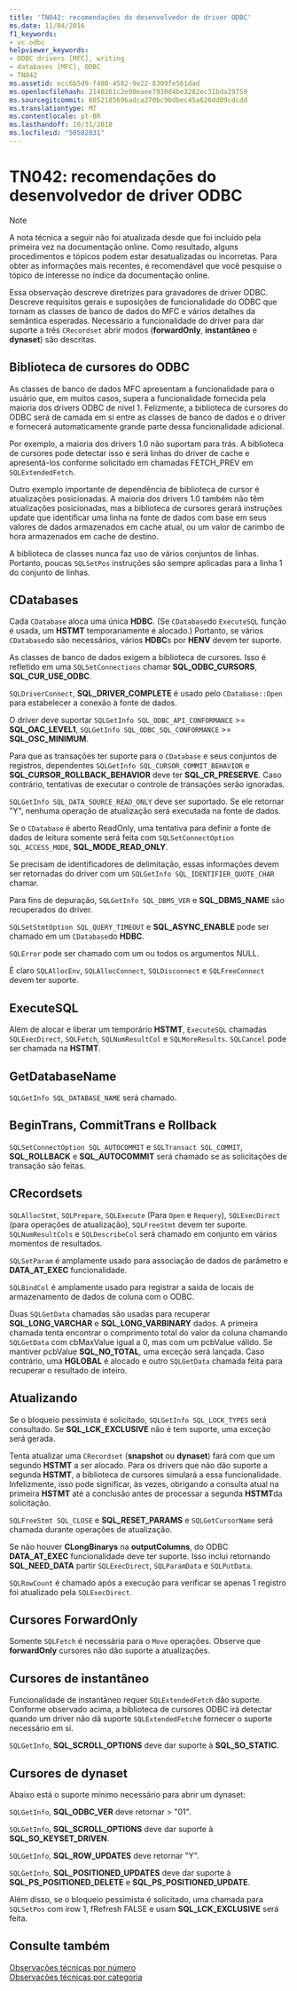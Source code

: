```yaml
---
title: 'TN042: recomendações do desenvolvedor de driver ODBC'
ms.date: 11/04/2016
f1_keywords:
- vc.odbc
helpviewer_keywords:
- ODBC drivers [MFC], writing
- databases [MFC], ODBC
- TN042
ms.assetid: ecc6b5d9-f480-4582-9e22-8309fe561dad
ms.openlocfilehash: 2140261c2e90eaee7930d4be3282ec31bda29759
ms.sourcegitcommit: 6052185696adca270bc9bdbec45a626dd89cdcdd
ms.translationtype: MT
ms.contentlocale: pt-BR
ms.lasthandoff: 10/31/2018
ms.locfileid: "50502031"
---
```

# <a name="tn042-odbc-driver-developer-recommendations"></a>TN042: recomendações do desenvolvedor de driver ODBC

> [!NOTE]
>  A nota técnica a seguir não foi atualizada desde que foi incluído pela primeira vez na documentação online. Como resultado, alguns procedimentos e tópicos podem estar desatualizadas ou incorretas. Para obter as informações mais recentes, é recomendável que você pesquise o tópico de interesse no índice da documentação online.

Essa observação descreve diretrizes para gravadores de driver ODBC. Descreve requisitos gerais e suposições de funcionalidade do ODBC que tornam as classes de banco de dados do MFC e vários detalhes da semântica esperadas. Necessário a funcionalidade do driver para dar suporte a três `CRecordset` abrir modos (**forwardOnly**, **instantâneo** e **dynaset**) são descritas.

## <a name="odbcs-cursor-library"></a>Biblioteca de cursores do ODBC

As classes de banco de dados MFC apresentam a funcionalidade para o usuário que, em muitos casos, supera a funcionalidade fornecida pela maioria dos drivers ODBC de nível 1. Felizmente, a biblioteca de cursores do ODBC será de camada em si entre as classes de banco de dados e o driver e fornecerá automaticamente grande parte dessa funcionalidade adicional.

Por exemplo, a maioria dos drivers 1.0 não suportam para trás. A biblioteca de cursores pode detectar isso e será linhas do driver de cache e apresentá-los conforme solicitado em chamadas FETCH_PREV em `SQLExtendedFetch`.

Outro exemplo importante de dependência de biblioteca de cursor é atualizações posicionadas. A maioria dos drivers 1.0 também não têm atualizações posicionadas, mas a biblioteca de cursores gerará instruções update que identificar uma linha na fonte de dados com base em seus valores de dados armazenados em cache atual, ou um valor de carimbo de hora armazenados em cache de destino.

A biblioteca de classes nunca faz uso de vários conjuntos de linhas. Portanto, poucas `SQLSetPos` instruções são sempre aplicadas para a linha 1 do conjunto de linhas.

## <a name="cdatabases"></a>CDatabases

Cada `CDatabase` aloca uma única **HDBC**. (Se `CDatabase`do `ExecuteSQL` função é usada, um **HSTMT** temporariamente é alocado.) Portanto, se vários `CDatabase`do são necessários, vários **HDBC**s por **HENV** devem ter suporte.

As classes de banco de dados exigem a biblioteca de cursores. Isso é refletido em uma `SQLSetConnections` chamar **SQL_ODBC_CURSORS**, **SQL_CUR_USE_ODBC**.

`SQLDriverConnect`, **SQL_DRIVER_COMPLETE** é usado pelo `CDatabase::Open` para estabelecer a conexão à fonte de dados.

O driver deve suportar `SQLGetInfo SQL_ODBC_API_CONFORMANCE`  >=  **SQL_OAC_LEVEL1**, `SQLGetInfo SQL_ODBC_SQL_CONFORMANCE`  >=  **SQL_OSC_MINIMUM**.

Para que as transações ter suporte para o `CDatabase` e seus conjuntos de registros, dependentes `SQLGetInfo SQL_CURSOR_COMMIT_BEHAVIOR` e **SQL_CURSOR_ROLLBACK_BEHAVIOR** deve ter **SQL_CR_PRESERVE**. Caso contrário, tentativas de executar o controle de transações serão ignoradas.

`SQLGetInfo SQL_DATA_SOURCE_READ_ONLY` deve ser suportado. Se ele retornar "Y", nenhuma operação de atualização será executada na fonte de dados.

Se o `CDatabase` é aberto ReadOnly, uma tentativa para definir a fonte de dados de leitura somente será feita com `SQLSetConnectOption SQL_ACCESS_MODE`, **SQL_MODE_READ_ONLY**.

Se precisam de identificadores de delimitação, essas informações devem ser retornadas do driver com um `SQLGetInfo SQL_IDENTIFIER_QUOTE_CHAR` chamar.

Para fins de depuração, `SQLGetInfo SQL_DBMS_VER` e **SQL_DBMS_NAME** são recuperados do driver.

`SQLSetStmtOption SQL_QUERY_TIMEOUT` e **SQL_ASYNC_ENABLE** pode ser chamado em um `CDatabase`do **HDBC**.

`SQLError` pode ser chamado com um ou todos os argumentos NULL.

É claro `SQLAllocEnv`, `SQLAllocConnect`, `SQLDisconnect` e `SQLFreeConnect` devem ter suporte.

## <a name="executesql"></a>ExecuteSQL

Além de alocar e liberar um temporário **HSTMT**, `ExecuteSQL` chamadas `SQLExecDirect`, `SQLFetch`, `SQLNumResultCol` e `SQLMoreResults`. `SQLCancel` pode ser chamada na **HSTMT**.

## <a name="getdatabasename"></a>GetDatabaseName

`SQLGetInfo SQL_DATABASE_NAME` será chamado.

## <a name="begintrans-committrans-rollback"></a>BeginTrans, CommitTrans e Rollback

`SQLSetConnectOption SQL_AUTOCOMMIT` e `SQLTransact SQL_COMMIT`, **SQL_ROLLBACK** e **SQL_AUTOCOMMIT** será chamado se as solicitações de transação são feitas.

## <a name="crecordsets"></a>CRecordsets

`SQLAllocStmt`, `SQLPrepare`, `SQLExecute` (Para `Open` e `Requery`), `SQLExecDirect` (para operações de atualização), `SQLFreeStmt` devem ter suporte. `SQLNumResultCols` e `SQLDescribeCol` será chamado em conjunto em vários momentos de resultados.

`SQLSetParam` é amplamente usado para associação de dados de parâmetro e **DATA_AT_EXEC** funcionalidade.

`SQLBindCol` é amplamente usado para registrar a saída de locais de armazenamento de dados de coluna com o ODBC.

Duas `SQLGetData` chamadas são usadas para recuperar **SQL_LONG_VARCHAR** e **SQL_LONG_VARBINARY** dados. A primeira chamada tenta encontrar o comprimento total do valor da coluna chamando `SQLGetData` com cbMaxValue igual a 0, mas com um pcbValue válido. Se mantiver pcbValue **SQL_NO_TOTAL**, uma exceção será lançada. Caso contrário, uma **HGLOBAL** é alocado e outro `SQLGetData` chamada feita para recuperar o resultado de inteiro.

## <a name="updating"></a>Atualizando

Se o bloqueio pessimista é solicitado, `SQLGetInfo SQL_LOCK_TYPES` será consultado. Se **SQL_LCK_EXCLUSIVE** não é tem suporte, uma exceção será gerada.

Tenta atualizar uma `CRecordset` (**snapshot** ou **dynaset**) fará com que um segundo **HSTMT** a ser alocado. Para os drivers que não dão suporte a segunda **HSTMT**, a biblioteca de cursores simulará a essa funcionalidade. Infelizmente, isso pode significar, às vezes, obrigando a consulta atual na primeira **HSTMT** até a conclusão antes de processar a segunda **HSTMT**da solicitação.

`SQLFreeStmt SQL_CLOSE` e **SQL_RESET_PARAMS** e `SQLGetCursorName` será chamada durante operações de atualização.

Se não houver **CLongBinarys** na **outputColumns**, do ODBC **DATA_AT_EXEC** funcionalidade deve ter suporte. Isso inclui retornando **SQL_NEED_DATA** partir `SQLExecDirect`, `SQLParamData` e `SQLPutData`.

`SQLRowCount` é chamado após a execução para verificar se apenas 1 registro foi atualizado pela `SQLExecDirect`.

## <a name="forwardonly-cursors"></a>Cursores ForwardOnly

Somente `SQLFetch` é necessária para o `Move` operações. Observe que **forwardOnly** cursores não dão suporte a atualizações.

## <a name="snapshot-cursors"></a>Cursores de instantâneo

Funcionalidade de instantâneo requer `SQLExtendedFetch` dão suporte. Conforme observado acima, a biblioteca de cursores ODBC irá detectar quando um driver não dá suporte `SQLExtendedFetch`e fornecer o suporte necessário em si.

`SQLGetInfo`, **SQL_SCROLL_OPTIONS** deve dar suporte à **SQL_SO_STATIC**.

## <a name="dynaset-cursors"></a>Cursores de dynaset

Abaixo está o suporte mínimo necessário para abrir um dynaset:

`SQLGetInfo`, **SQL_ODBC_VER** deve retornar > "01".

`SQLGetInfo`, **SQL_SCROLL_OPTIONS** deve dar suporte à **SQL_SO_KEYSET_DRIVEN**.

`SQLGetInfo`, **SQL_ROW_UPDATES** deve retornar "Y".

`SQLGetInfo`, **SQL_POSITIONED_UPDATES** deve dar suporte à **SQL_PS_POSITIONED_DELETE** e **SQL_PS_POSITIONED_UPDATE**.

Além disso, se o bloqueio pessimista é solicitado, uma chamada para `SQLSetPos` com irow 1, fRefresh FALSE e usam **SQL_LCK_EXCLUSIVE** será feita.

## <a name="see-also"></a>Consulte também

[Observações técnicas por número](../mfc/technical-notes-by-number.md)<br/>
[Observações técnicas por categoria](../mfc/technical-notes-by-category.md)

